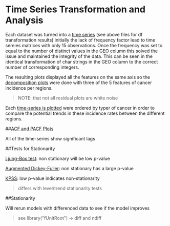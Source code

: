 # Time Series Transformation and Analysis

Each dataset was turned into a [time series](https://github.com/OROY97/CIND820-OR/blob/1117ae88d1a14552956481c2849766c92624953f/PROJECT820.rmd#L174-L194) (see above files for df transformation results) initially the lack of frequency factor lead to time sereies matrices with only 15 observations. Once the frequency was set to equal to the number of distinct values in the GEO column this solved the issue and maintained the integrity of the data. This can be seen in the identical transformation of char strings in the GEO column to the correct number of corresponding integers.

The resulting plots displayed all the features on the same axis so the [decomposition plots](https://github.com/OROY97/CIND820-OR/blob/1117ae88d1a14552956481c2849766c92624953f/PROJECT820.rmd#L174-L194) were done with three of the 5 features of cancer incidence per regions. 
>NOTE: that not all residual plots are white noise

Each [time-series is plotted](https://github.com/OROY97/CIND820-OR/blob/1117ae88d1a14552956481c2849766c92624953f/PROJECT820.rmd#L233-L260) were ordered by typer of cancer in order to compare the potential trends in these incidence rates between the different regions.

##[ACF and PACF Plots](https://github.com/OROY97/CIND820-OR/blob/1117ae88d1a14552956481c2849766c92624953f/PROJECT820.rmd#L266-L320)

All of the time-series show significant lags

##Tests for Stationarity

[Ljung-Box test](https://github.com/OROY97/CIND820-OR/blob/1117ae88d1a14552956481c2849766c92624953f/PROJECT820.rmd#L324-L351): non stationary will be low p-value

[Augmented Dickey-Fuller](https://github.com/OROY97/CIND820-OR/blob/1117ae88d1a14552956481c2849766c92624953f/PROJECT820.rmd#L358-L385): non stationary has a large p-value

[KPSS](https://github.com/OROY97/CIND820-OR/blob/1117ae88d1a14552956481c2849766c92624953f/PROJECT820.rmd#L389-L417): low p-value indicates non-stationarity
>differs with level/trend stationarity tests

##Stationarity

Will rerun models with differenced data to see if the model improves 
>see library("fUnitRoot") -> diff and ndiff
